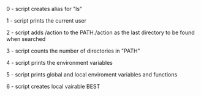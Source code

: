 
0 - script creates alias for "ls"

1 - script prints the current user

2 - script adds /action to the PATH./action as the last directory to be found when searched

3 - script counts the number of directories in "PATH"

4 - script prints the environment variables

5 - script prints global and local enviroment variables and functions

6 - script creates local vairable BEST

